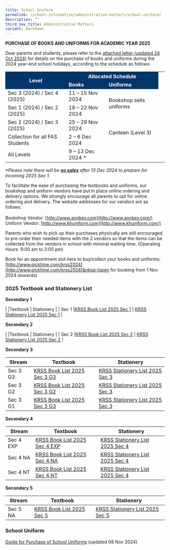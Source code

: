 ```yaml
---
title: School Uniform
permalink: /school-information/administrative-matters/school-uniform/
description: ""
third_nav_title: Administrative Matters
variant: markdown
---
```

**PURCHASE OF BOOKS AND UNIFORMS FOR ACADEMIC YEAR 2025**

Dear parents and students, please refer to the [attached letter (updated 24 Oct 2024)](/files/Letter_to_Parents_Year_end_sales_for_AY2025_24_Oct_2024_final_signed.pdf) for details on the purchase of books and uniforms during the 2024 year-end school holidays, according to the schedule as follows:
<table>
 <tbody>
  <tr><th rowspan="2" style="background-color:#033668; font-weight:bold; color:#ffffff">Level</th>
  <th colspan="2" style="background-color:#033668; font-weight:bold; color:#ffffff; text-align:center">Allocated Schedule</th>
 </tr>
 <tr>
  <td style="background-color:#033668; font-weight:bold; color:#ffffff">Books</td>
  <td style="background-color:#033668; font-weight:bold; color:#ffffff">Uniforms</td>
 </tr>
 <tr>
  <td>Sec 3 (2024) / Sec 4 (2025)</td>
  <td>11 – 15 Nov 2024</td>
    <td rowspan="2">Bookshop sells uniforms</td>
 </tr>
	 <tr>
  <td>Sec 1 (2024) / Sec 2 (2025)</td>
  <td>18 – 22 Nov 2024</td>
 </tr>
	 <tr>
  <td>Sec 2 (2024) / Sec 3 (2025)</td>
  <td>25 – 29 Nov 2024</td>
    <td rowspan="2">Canteen (Level 3)</td>
 </tr>
		 <tr>
  <td>Collection for all FAS Students</td>
  <td>2 – 6 Dec 2024</td>
  <td>&nbsp;</td>
 </tr>
			 <tr>
  <td>All Levels</td>
  <td>9 – 13 Dec 2024 *</td>
  <td>&nbsp;</td>
 </tr>
</tbody></table>
<style>
table, th, td {
 border-collapse: collapse;
}
</style>
<em>*Please note there will be <strong><u>no sales</u></strong> after 13 Dec 2024 to prepare for incoming 2025 Sec 1. </em>

To facilitate the ease of purchasing the textbooks and uniforms, our bookshop and uniform vendors have put in place online ordering and delivery options. We strongly encourage all parents to opt for online ordering and delivery. The website addresses for our vendors are as follows:<br><br>
Bookshop Vendor:&nbsp;[http://www.annkev.com](http://www.annkev.com/)  
Uniform Vendor:&nbsp;[http://www.khuniform.com](http://www.khuniform.com/)

Parents who wish to pick up their purchases physically are still encouraged to pre-order their needed items with the 2 vendors so that the items can be collected from the vendors in school with minimal waiting time. (Operating Hours: 9:00 am to 3:00 pm)

Book for an appointment slot here to buy/collect your books and uniforms: [http://www.picktime.com/krss2024](http://www.picktime.com/krss2024)&nbsp;(open for booking from 1 Nov 2024 onwards)

### 2025 Textbook and Stationery List

**Secondary 1**

| |Textbook | Stationery |
| Sec 1     |[KRSS Book List 2025 Sec 1](/files/KRSS_Book_List_2025_Sec_1.pdf)    |  [KRSS Stationery List 2025 Sec 1](/files/KRSS_Stationery_List_2025_Sec_1.pdf)  |

**Secondary 2**

| |Textbook | Stationery |
| Sec 2     |[KRSS Book List 2025 Sec 2](/files/KRSS_Book_List_2025_Sec_2.pdf)    |  [KRSS Stationery List 2025 Sec 2](/files/KRSS_Stationery_List_2025_Sec_2.pdf)  |

**Secondary 3**

| Stream |Textbook | Stationery |
| -------- | -------- | -------- |
| Sec 3 G3     | [KRSS Book List 2025 Sec 3 G3](/files/krss_book_list_2025_sec_3_g3.pdf) | [KRSS Stationery List 2025 Sec 3](/files/KRSS_Stationery_List_2025_Sec_3.pdf)  |
| Sec 3 G2     |[KRSS Book List 2025 Sec 3 G2](/files/krss_book_list_2025_sec_3_g2.pdf)   | [KRSS Stationery List 2025 Sec 3](/files/KRSS_Stationery_List_2025_Sec_3.pdf)  |
| Sec 3 G1     |[KRSS Book List 2025 Sec 3 G3](/files/krss_book_list_2025_sec_3_g1.pdf)    | [KRSS Stationery List 2025 Sec 3](/files/KRSS_Stationery_List_2025_Sec_3.pdf)   |

**Secondary 4**

| Stream |Textbook | Stationery |
| -------- | -------- | -------- |
| Sec 4 EXP     |[KRSS Book List 2025 Sec 4 EXP](/files/KRSS_Book_List_2025_Sec_4_EXP.pdf) |[KRSS Stationery List 2025 Sec 4](/files/KRSS_Stationery_List_2025_Sec_4.pdf)   |
| Sec 4 NA     |[KRSS Book List 2025 Sec 4 NA](/files/KRSS_Book_List_2025_Sec_4_NA.pdf)  |[KRSS Stationery List 2025 Sec 4](/files/KRSS_Stationery_List_2025_Sec_4.pdf)    |
| Sec 4 NT     |[KRSS Book List 2025 Sec 4 NT](/files/KRSS_Book_List_2025_Sec_4_NT.pdf)   | [KRSS Stationery List 2025 Sec 4](/files/KRSS_Stationery_List_2025_Sec_4.pdf)    |

**Secondary 5**

| Stream |Textbook | Stationery |
| -------- | -------- | -------- |
|Sec 5 NA |[KRSS Book List 2025 Sec 5](/files/KRSS_Book_List_2025_Sec_5.pdf)|[KRSS Stationery List 2025 Sec 5](/files/KRSS_Stationery_List_2025_Sec_4.pdf) |


### School Uniform
[Guide for Purchase of School Uniforms](/files/KRSS_Uniform_Infosheet_2024__8_Nov_2024_.pdf) (updated 08 Nov 2024)
